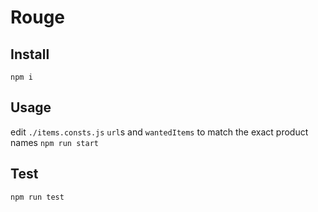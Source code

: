 # Rouge

## Install
`npm i`

## Usage
edit `./items.consts.js` `url`s and `wantedItems` to match the exact product names
`npm run start`

## Test
`npm run test`
